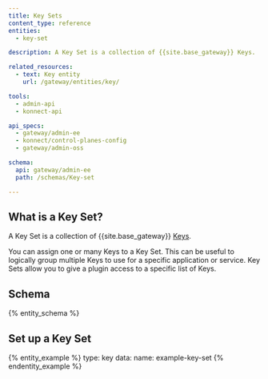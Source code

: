```yaml
---
title: Key Sets
content_type: reference
entities:
  - key-set

description: A Key Set is a collection of {{site.base_gateway}} Keys.

related_resources:
  - text: Key entity
    url: /gateway/entities/key/

tools:
  - admin-api
  - konnect-api

api_specs:
  - gateway/admin-ee
  - konnect/control-planes-config 
  - gateway/admin-oss

schema:
  api: gateway/admin-ee
  path: /schemas/Key-set

---
```


## What is a Key Set?

A Key Set is a collection of {{site.base_gateway}} [Keys](/gateway/entities/key).

You can assign one or many Keys to a Key Set. This can be useful to logically group multiple Keys to use for a specific application or service. Key Sets allow you to give a plugin access to a specific list of Keys.

## Schema

{% entity_schema %}

## Set up a Key Set

{% entity_example %}
type: key
data:
  name: example-key-set
{% endentity_example %}